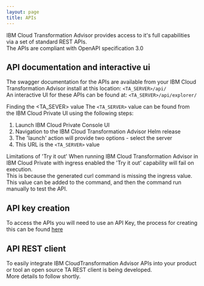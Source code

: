 ```yaml
---
layout: page
title: APIs
---
```

IBM Cloud Transformation Advisor provides access to it's full capabilities via a set of standard REST APIs.    
The APIs are compliant with OpenAPI specification 3.0    
	
	
## API documentation and interactive ui
The swagger documentation for the APIs are available from your IBM Cloud Transformation Advisor install at this location: `<TA_SERVER>/api/`   
An interactive UI for these APIs can be found at: `<TA_SERVER>/api/explorer/`

Finding the <TA_SEVER> value
The `<TA_SERVER>` value can be found from the IBM Cloud Private UI using the following steps:
1. Launch IBM Cloud Private Console UI
1. Navigation to the IBM Cloud Transformation Advisor Helm release
1. The 'launch' action will provide two options - select the server
1. This URL is the `<TA_SERVER>` value

Limitations of 'Try it out'
When running IBM Cloud Transformation Advisor in IBM Cloud Private with ingress enabled the 'Try it out' capability will fail on execution.    
This is because the generated curl command is missing the ingress value.    
This value can be added to the command, and then the command run manually to test the API.    


## API key creation	
To access the APIs you will need to use an API Key, the process for creating this can be found [here](./APIKey_creation_in_ICP.md)

## API REST client
To easily integrate IBM CloudTransformation Advisor APIs into your product or tool an open source TA REST client is being developed.    
More details to follow shortly.
